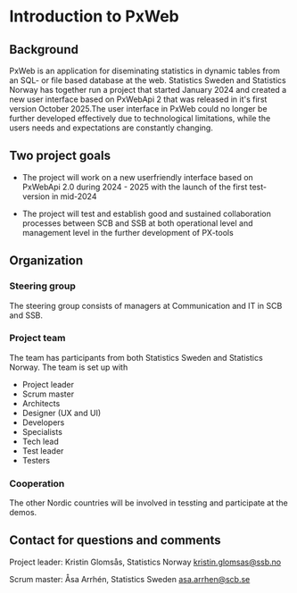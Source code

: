 # Introduction to PxWeb
## Background
PxWeb is an application for diseminating statistics in dynamic tables from an SQL- or file based database at the web. Statistics Sweden and Statistics Norway has together run a project that started January 2024 and created a new user interface based on PxWebApi 2 that was released in it's first version October 2025.The user interface in PxWeb could no longer be further developed effectively due to technological limitations, while the users needs and expectations are constantly changing. 



## Two project goals
- The project will work on a new userfriendly interface based on PxWebApi 2.0 during 2024 - 2025 with the launch of the first test-version in mid-2024

- The project will test and establish good and sustained collaboration processes between SCB and SSB at both operational level and management level in the further development of PX-tools


## Organization 

### Steering group
The steering group consists of managers at Communication and IT in SCB and SSB. 

### Project team
The team has participants from both Statistics Sweden and Statistics Norway.
The team is set up with
- Project leader
- Scrum master
- Architects
- Designer (UX and UI)
- Developers
- Specialists
- Tech lead
- Test leader 
- Testers 
  
### Cooperation
The other Nordic countries will be involved in tessting and participate at the demos.

## Contact for questions and comments
Project leader: Kristin Glomsås, Statistics Norway [kristin.glomsas@ssb.no](mailto:kristin.glomsas@ssb.no)

Scrum master: Åsa Arrhén, Statistics Sweden [asa.arrhen@scb.se](mailto:asa.arrhen@scb.se)





